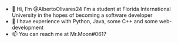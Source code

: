 - 👋 Hi, I’m @AlbertoOlivares24 I'm a student at Florida International University in the hopes of becoming a software developer 
- 🌱 I have experience with Python, Java, some C++ and some web-development 
- 📫 You can reach me at Mr.Moon#0617

<!---
MrMoon24/MrMoon24 is a ✨ special ✨ repository because its `README.md` (this file) appears on your GitHub profile.
You can click the Preview link to take a look at your changes.
--->
